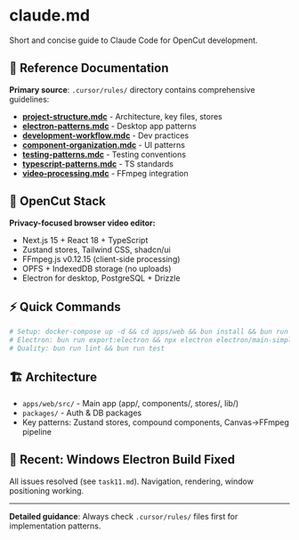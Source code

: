 # claude.md

Short and concise guide to Claude Code for OpenCut development.

## 📁 Reference Documentation
**Primary source**: `.cursor/rules/` directory contains comprehensive guidelines:

- **[project-structure.mdc](.cursor/rules/project-structure.mdc)** - Architecture, key files, stores
- **[electron-patterns.mdc](.cursor/rules/electron-patterns.mdc)** - Desktop app patterns
- **[development-workflow.mdc](.cursor/rules/development-workflow.mdc)** - Dev practices 
- **[component-organization.mdc](.cursor/rules/component-organization.mdc)** - UI patterns
- **[testing-patterns.mdc](.cursor/rules/testing-patterns.mdc)** - Testing conventions
- **[typescript-patterns.mdc](.cursor/rules/typescript-patterns.mdc)** - TS standards
- **[video-processing.mdc](.cursor/rules/video-processing.mdc)** - FFmpeg integration

## 🎯 OpenCut Stack
**Privacy-focused browser video editor:**
- Next.js 15 + React 18 + TypeScript
- Zustand stores, Tailwind CSS, shadcn/ui
- FFmpeg.js v0.12.15 (client-side processing)
- OPFS + IndexedDB storage (no uploads)
- Electron for desktop, PostgreSQL + Drizzle

## ⚡ Quick Commands
```bash
# Setup: docker-compose up -d && cd apps/web && bun install && bun run dev
# Electron: bun run export:electron && npx electron electron/main-simple.js
# Quality: bun run lint && bun run test
```

## 🏗️ Architecture
- `apps/web/src/` - Main app (app/, components/, stores/, lib/)
- `packages/` - Auth & DB packages
- Key patterns: Zustand stores, compound components, Canvas→FFmpeg pipeline

## 🔧 Recent: Windows Electron Build Fixed
All issues resolved (see `task11.md`). Navigation, rendering, window positioning working.

---
**Detailed guidance**: Always check `.cursor/rules/` files first for implementation patterns.
